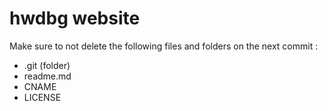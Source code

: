 # hwdbg website

Make sure to not delete the following files and folders on the next commit :
- .git (folder)
- readme.md
- CNAME
- LICENSE
